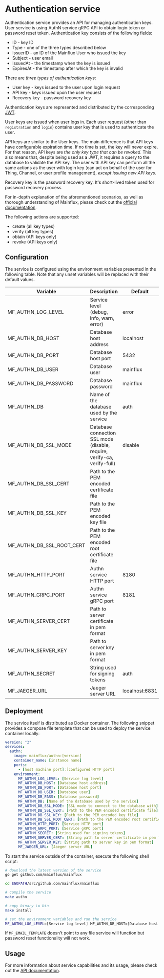 # Authentication service

Authentication service provides an API for managing authentication keys. User service is using AuthN service gRPC API to obtain login token or password reset token. Authentication key consists of the following fields:
- ID - key ID
- Type - one of the three types described below
- IssuerID - an ID of the Mainflux User who issued the key
- Subject - user email
- IssuedAt - the timestamp when the key is issued
- ExpiresAt - the timestamp after which the key is invalid

There are *three types of authentication keys*:

- User key - keys issued to the user upon login request
- API key - keys issued upon the user request
- Recovery key - password recovery key

Authentication keys are represented and distributed by the corresponding [JWT](jwt.io).

User keys are issued when user logs in. Each user request (other than `registration` and `login`) contains user key that is used to authenticate the user.

API keys are similar to the User keys. The main difference is that API keys have configurable expiration time. If no time is set, the key will never expire. For that reason, API keys are _the only key type that can be revoked_. This also means that, despite being used as a JWT, it requires a query to the database to validate the API key. The user with API key can perform all the same actions as the user with login key (can act on behalf of the user for Thing, Channel, or user profile management), *except issuing new API keys*.

Recovery key is the password recovery key. It's short-lived token used for password recovery process.

For in-depth explanation of the aforementioned scenarios, as well as thorough
understanding of Mainflux, please check out the [official documentation][doc].

The following actions are supported:

- create (all key types)
- verify (all key types)
- obtain (API keys only)
- revoke (API keys only)

## Configuration

The service is configured using the environment variables presented in the
following table. Note that any unset variables will be replaced with their
default values.

| Variable                  | Description                                                              | Default       |
|---------------------------|--------------------------------------------------------------------------|---------------|
| MF_AUTHN_LOG_LEVEL        | Service level (debug, info, warn, error)                                | error          |
| MF_AUTHN_DB_HOST          | Database host address                                                   | localhost      |
| MF_AUTHN_DB_PORT          | Database host port                                                      | 5432           |
| MF_AUTHN_DB_USER          | Database user                                                           | mainflux       |
| MF_AUTHN_DB_PASSWORD      | Database password                                                       | mainflux       |
| MF_AUTHN_DB               | Name of the database used by the service                                | auth           |
| MF_AUTHN_DB_SSL_MODE      | Database connection SSL mode (disable, require, verify-ca, verify-full) | disable        |
| MF_AUTHN_DB_SSL_CERT      | Path to the PEM encoded certificate file                                |                |
| MF_AUTHN_DB_SSL_KEY       | Path to the PEM encoded key file                                        |                |
| MF_AUTHN_DB_SSL_ROOT_CERT | Path to the PEM encoded root certificate file                           |                |
| MF_AUTHN_HTTP_PORT        | Authn service HTTP port                                                 | 8180           |
| MF_AUTHN_GRPC_PORT        | Authn service gRPC port                                                 | 8181           |
| MF_AUTHN_SERVER_CERT      | Path to server certificate in pem format                                |                |
| MF_AUTHN_SERVER_KEY       | Path to server key in pem format                                        |                |
| MF_AUTHN_SECRET           | String used for signing tokens                                          | auth           |
| MF_JAEGER_URL             | Jaeger server URL                                                       | localhost:6831 |

## Deployment

The service itself is distributed as Docker container. The following snippet
provides a compose file template that can be used to deploy the service container
locally:

```yaml
version: "2"
services:
  authn:
    image: mainflux/authn:[version]
    container_name: [instance name]
    ports:
      - [host machine port]:[configured HTTP port]
    environment:
      MF_AUTHN_LOG_LEVEL: [Service log level]
      MF_AUTHN_DB_HOST: [Database host address]
      MF_AUTHN_DB_PORT: [Database host port]
      MF_AUTHN_DB_USER: [Database user]
      MF_AUTHN_DB_PASS: [Database password]
      MF_AUTHN_DB: [Name of the database used by the service]
      MF_AUTHN_DB_SSL_MODE: [SSL mode to connect to the database with]
      MF_AUTHN_DB_SSL_CERT: [Path to the PEM encoded certificate file]
      MF_AUTHN_DB_SSL_KEY: [Path to the PEM encoded key file]
      MF_AUTHN_DB_SSL_ROOT_CERT: [Path to the PEM encoded root certificate file]
      MF_AUTHN_HTTP_PORT: [Service HTTP port]
      MF_AUTHN_GRPC_PORT: [Service gRPC port]
      MF_AUTHN_SECRET: [String used for signing tokens]
      MF_AUTHN_SERVER_CERT: [String path to server certificate in pem format]
      MF_AUTHN_SERVER_KEY: [String path to server key in pem format]
      MF_JAEGER_URL: [Jaeger server URL]
```

To start the service outside of the container, execute the following shell script:

```bash
# download the latest version of the service
go get github.com/mainflux/mainflux

cd $GOPATH/src/github.com/mainflux/mainflux

# compile the service
make authn

# copy binary to bin
make install

# set the environment variables and run the service
MF_AUTHN_LOG_LEVEL=[Service log level] MF_AUTHN_DB_HOST=[Database host address] MF_AUTHN_DB_PORT=[Database host port] MF_AUTHN_DB_USER=[Database user] MF_AUTHN_DB_PASS=[Database password] MF_AUTHN_DB=[Name of the database used by the service] MF_AUTHN_DB_SSL_MODE=[SSL mode to connect to the database with] MF_AUTHN_DB_SSL_CERT=[Path to the PEM encoded certificate file] MF_AUTHN_DB_SSL_KEY=[Path to the PEM encoded key file] MF_AUTHN_DB_SSL_ROOT_CERT=[Path to the PEM encoded root certificate file] MF_AUTHN_HTTP_PORT=[Service HTTP port] MF_AUTHN_GRPC_PORT=[Service gRPC port] MF_AUTHN_SECRET=[String used for signing tokens] MF_AUTHN_SERVER_CERT=[Path to server certificate] MF_AUTHN_SERVER_KEY=[Path to server key] MF_JAEGER_URL=[Jaeger server URL] $GOBIN/mainflux-authn
```

If `MF_EMAIL_TEMPLATE` doesn't point to any file service will function but password reset functionality will not work.

## Usage

For more information about service capabilities and its usage, please check out
the [API documentation](openapi.yaml).

[doc]: http://mainflux.readthedocs.io
